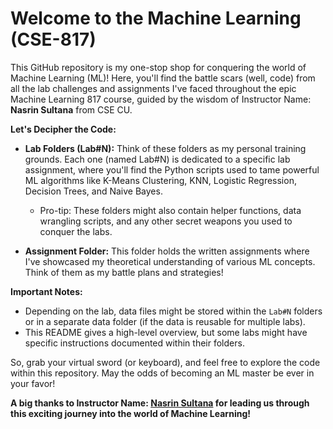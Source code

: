 # Welcome to the Machine Learning (CSE-817)

This GitHub repository is my one-stop shop for conquering the world of Machine Learning (ML)! Here, you'll find the battle scars (well, code) from all the lab challenges and assignments I've faced throughout the epic Machine Learning 817 course, guided by the wisdom of Instructor Name: **Nasrin Sultana** from CSE CU.

**Let's Decipher the Code:**

* **Lab Folders (Lab#N):**  Think of these folders as my personal training grounds. Each one (named Lab#N) is dedicated to a specific lab assignment, where you'll find the Python scripts used to tame powerful ML algorithms like K-Means Clustering, KNN, Logistic Regression, Decision Trees, and Naive Bayes.  

  * Pro-tip:  These folders might also contain helper functions, data wrangling scripts, and any other secret weapons you used to conquer the labs.

* **Assignment Folder:** This folder holds the written assignments where I've showcased my theoretical understanding of various ML concepts. Think of them as my battle plans and strategies! 

**Important Notes:**

* Depending on the lab, data files might be stored within the `Lab#N` folders or in a separate data folder (if the data is reusable for multiple labs). 
* This README gives a high-level overview, but some labs might have specific instructions documented within their folders. 

So, grab your virtual sword (or keyboard), and feel free to explore the code within this repository. May the odds of becoming an ML master be ever in your favor!  

**A big thanks to Instructor Name: **[Nasrin Sultana](https://www.cu.ac.bd/public_profile/index.php?ein=5294)** for leading us through this exciting journey into the world of Machine Learning!**